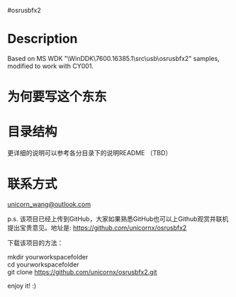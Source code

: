 #osrusbfx2

# Description

Based on MS WDK "\WinDDK\7600.16385.1\src\usb\osrusbfx2" samples, modified to work with CY001.

# 为何要写这个东东

# 目录结构

更详细的说明可以参考各分目录下的说明README （TBD）

# 联系方式
unicorn_wang@outlook.com

p.s. 该项目已经上传到GitHub，大家如果熟悉GitHub也可以上Github观赏并联机提出宝贵意见。地址是: https://github.com/unicornx/osrusbfx2

下载该项目的方法：

mkdir yourworkspacefolder  
cd yourworkspacefolder  
git clone https://github.com/unicornx/osrusbfx2.git

enjoy it! :)

    
      


 